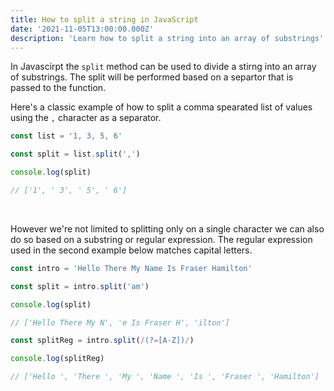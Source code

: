 ```yaml
---
title: How to split a string in JavaScript
date: '2021-11-05T13:00:00.000Z'
description: 'Learn how to split a string into an array of substrings'
---
```


In Javascirpt the `split` method can be used to divide a stirng into an array of substrings. The split will be performed based on a separtor that is passed to the function.

Here's a classic example of how to split a comma spearated list of values using the `,` character as a separator.

```javascript
const list = '1, 3, 5, 6'

const split = list.split(',')

console.log(split)

// ['1', ' 3', ' 5', ' 6']
```

</br>

However we're not limited to splitting only on a single character we can also do so based on a substring or regular expression. The regular expression used in the second example below matches capital letters.

```javascript
const intro = 'Hello There My Name Is Fraser Hamilton'

const split = intro.split('am')

console.log(split)

// ['Hello There My N', 'e Is Fraser H', 'ilton']

const splitReg = intro.split(/(?=[A-Z])/)

console.log(splitReg)

// ['Hello ', 'There ', 'My ', 'Name ', 'Is ', 'Fraser ', 'Hamilton']
```

</br>
